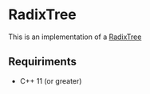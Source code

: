 # RadixTree
This is an implementation of a [RadixTree](https://en.wikipedia.org/wiki/Radix_tree)

## Requiriments
- C++ 11 (or greater)
